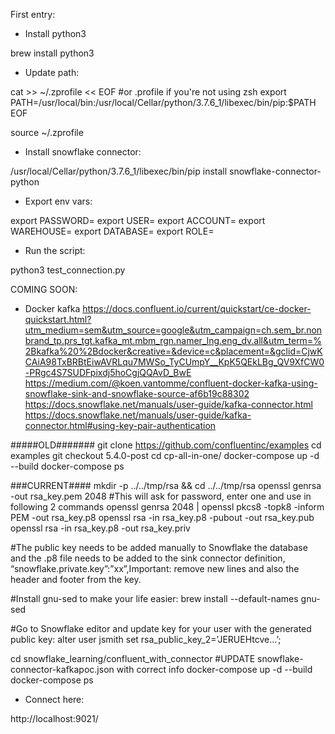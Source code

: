 First entry:

- Install python3

brew install python3

- Update path:

cat >> ~/.zprofile << EOF  #or .profile if you're not using zsh
export PATH=/usr/local/bin:/usr/local/Cellar/python/3.7.6_1/libexec/bin/pip:\$PATH
EOF

source ~/.zprofile

- Install snowflake connector:

/usr/local/Cellar/python/3.7.6_1/libexec/bin/pip install snowflake-connector-python

- Export env vars:

export PASSWORD=
export USER=
export ACCOUNT=
export WAREHOUSE=
export DATABASE=
export ROLE=

- Run the script:

python3 test_connection.py


COMING SOON:

- Docker kafka
https://docs.confluent.io/current/quickstart/ce-docker-quickstart.html?utm_medium=sem&utm_source=google&utm_campaign=ch.sem_br.nonbrand_tp.prs_tgt.kafka_mt.mbm_rgn.namer_lng.eng_dv.all&utm_term=%2Bkafka%20%2Bdocker&creative=&device=c&placement=&gclid=CjwKCAiA98TxBRBtEiwAVRLqu7MWSo_TyCUmpY__KpK5QEkLBg_QV9XfCW0-PRgc4S7SUDFpixdj5hoCgjQQAvD_BwE
https://medium.com/@koen.vantomme/confluent-docker-kafka-using-snowflake-sink-and-snowflake-source-af6b19c88302
https://docs.snowflake.net/manuals/user-guide/kafka-connector.html
https://docs.snowflake.net/manuals/user-guide/kafka-connector.html#using-key-pair-authentication

#####OLD#######
git clone https://github.com/confluentinc/examples
cd examples
git checkout 5.4.0-post
cd cp-all-in-one/
docker-compose up -d --build
docker-compose ps

###CURRENT####
mkdir -p ../../tmp/rsa && cd ../../tmp/rsa
openssl genrsa -out rsa_key.pem 2048
#This will ask for password, enter one and use in following 2 commands
openssl genrsa 2048 | openssl pkcs8 -topk8 -inform PEM -out rsa_key.p8
openssl rsa -in rsa_key.p8 -pubout -out rsa_key.pub
openssl rsa -in rsa_key.p8 -out rsa_key.priv

#The public key needs to be added manually to Snowflake the database and the .p8 file needs to be added to the sink connector definition, “snowflake.private.key”:”xx”,Important: remove new lines and also the header and footer from the key.

#Install gnu-sed to make your life easier:
brew install --default-names gnu-sed 

#Go to Snowflake editor and update key for your user with the generated public key:
alter user jsmith set rsa_public_key_2=’JERUEHtcve…’;

cd  snowflake_learning/confluent_with_connector
#UPDATE snowflake-connector-kafkapoc.json with correct info
docker-compose up -d --build
docker-compose ps

- Connect here:

http://localhost:9021/

